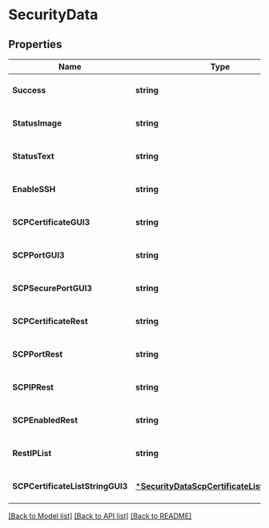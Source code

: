 # SecurityData

## Properties
Name | Type | Description | Notes
------------ | ------------- | ------------- | -------------
**Success** | **string** | true | [optional] [default to null]
**StatusImage** | **string** | images/2light-hd.gif | [optional] [default to null]
**StatusText** | **string** | get | [optional] [default to null]
**EnableSSH** | **string** | 1 | [optional] [default to null]
**SCPCertificateGUI3** | **string** | default | [optional] [default to null]
**SCPPortGUI3** | **string** | 80 | [optional] [default to null]
**SCPSecurePortGUI3** | **string** | 443 | [optional] [default to null]
**SCPCertificateRest** | **string** | default | [optional] [default to null]
**SCPPortRest** | **string** |  | [optional] [default to null]
**SCPIPRest** | **string** |  | [optional] [default to null]
**SCPEnabledRest** | **string** | 0 | [optional] [default to null]
**RestIPList** | **string** |  | [optional] [default to null]
**SCPCertificateListStringGUI3** | [***SecurityDataScpCertificateListStringGui3**](Security_Data_SCP_CertificateListStringGUI3.md) |  | [optional] [default to null]

[[Back to Model list]](../README.md#documentation-for-models) [[Back to API list]](../README.md#documentation-for-api-endpoints) [[Back to README]](../README.md)

